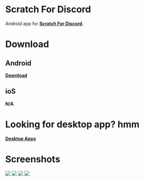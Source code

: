 # Scratch For Discord
Android app for **[Scratch For Discord](https://scratch-for-discord.netlify.app)**.

# Download
## Android
**[Download](https://github.com/DevSnowflake/scratch-for-discord-android/releases/download/v1.0.4/scratch-for-discord-v1.0.4.apk)**

## ioS
**N/A**

# Looking for desktop app? hmm
**[Desktop Apps](https://androz2091.github.io/scratch-for-discord/download/index.html)**

# Screenshots
![](https://i.imgur.com/xtTR4MR.png)
![](https://i.imgur.com/THWa1b7.png)
![](https://i.imgur.com/HCYRBIk.png)
![](https://i.imgur.com/r5EgDPT.png)